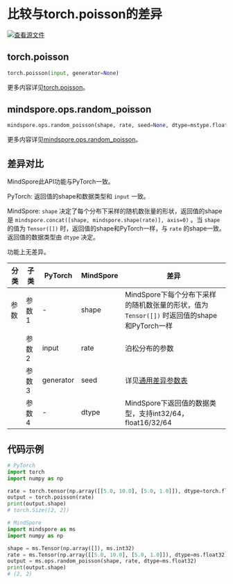 # 比较与torch.poisson的差异

[![查看源文件](https://mindspore-website.obs.cn-north-4.myhuaweicloud.com/website-images/master/resource/_static/logo_source.svg)](https://gitee.com/mindspore/docs/blob/master/docs/mindspore/source_zh_cn/note/api_mapping/pytorch_diff/poisson.md)

## torch.poisson

```python
torch.poisson(input, generator=None)
```

更多内容详见[torch.poisson](https://pytorch.org/docs/1.8.1/generated/torch.poisson.html)。

## mindspore.ops.random_poisson

```python
mindspore.ops.random_poisson(shape, rate, seed=None, dtype=mstype.float32)
```

更多内容详见[mindspore.ops.random_poisson](https://www.mindspore.cn/docs/zh-CN/master/api_python/ops/mindspore.ops.random_poisson.html)。

## 差异对比

MindSpore此API功能与PyTorch一致。

PyTorch: 返回值的shape和数据类型和 `input` 一致。

MindSpore: `shape` 决定了每个分布下采样的随机数张量的形状，返回值的shape是 `mindspore.concat([shape, mindspore.shape(rate)], axis=0)` 。当 `shape` 的值为 `Tensor([])` 时，返回值的shape和PyTorch一样，与 `rate` 的shape一致。返回值的数据类型由 `dtype` 决定。

功能上无差异。

| 分类       | 子类         | PyTorch      | MindSpore      | 差异          |
| ---------- | ------------ | ------------ | ---------      | ------------- |
| 参数       | 参数 1       | -             | shape         | MindSpore下每个分布下采样的随机数张量的形状，值为 `Tensor([])` 时返回值的shape和PyTorch一样 |
|        | 参数 2       | input         | rate          | 泊松分布的参数 |
|            | 参数 3       | generator     | seed          | 详见[通用差异参数表](https://www.mindspore.cn/docs/zh-CN/master/note/api_mapping/pytorch_api_mapping.html#通用差异参数表) |
|            | 参数 4       | -             | dtype         | MindSpore下返回值的数据类型，支持int32/64，float16/32/64 |

## 代码示例

```python
# PyTorch
import torch
import numpy as np

rate = torch.tensor(np.array([[5.0, 10.0], [5.0, 1.0]]), dtype=torch.float32)
output = torch.poisson(rate)
print(output.shape)
# torch.Size([2, 2])

# MindSpore
import mindspore as ms
import numpy as np

shape = ms.Tensor(np.array([]), ms.int32)
rate = ms.Tensor(np.array([[5.0, 10.0], [5.0, 1.0]]), dtype=ms.float32)
output = ms.ops.random_poisson(shape, rate, dtype=ms.float32)
print(output.shape)
# (2, 2)
```
